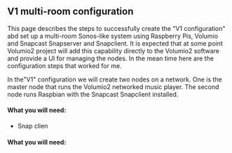 ## V1 multi-room configuration
This page describes the steps to successfully create the "V1 configuration" abd set up a multi-room Sonos-like system using Raspberry Pis, Volumio and Snapcast Snapserver and Snapclient.
It is expected that at some point Volumio2 project will add this capability directly to the Volumio2 software and provide a UI for managing the nodes.  In the mean time here are the configuration steps that worked for me.

In the"V1" configuration we will create two nodes on a network.  One is the master node that runs the Volumio2 networked music player.  The second node runs Raspbian with the Snapcast Snapclient installed.

#### What you will need:
* Snap clien

#### What you will need:
